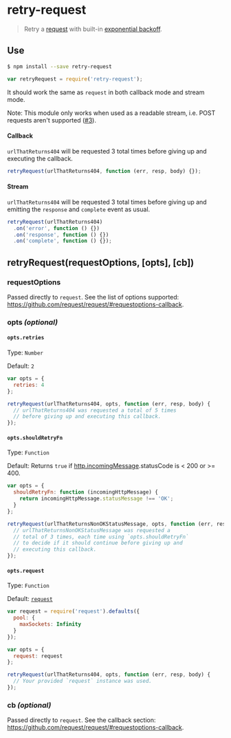 # retry-request

> Retry a [request][request] with built-in [exponential backoff](https://developers.google.com/analytics/devguides/reporting/core/v3/coreErrors#backoff).

## Use

```sh
$ npm install --save retry-request
```
```js
var retryRequest = require('retry-request');
```

It should work the same as `request` in both callback mode and stream mode.

Note: This module only works when used as a readable stream, i.e. POST requests aren't supported  ([#3](https://github.com/stephenplusplus/retry-request/issues/3)).

#### Callback

`urlThatReturns404` will be requested 3 total times before giving up and executing the callback.

```js
retryRequest(urlThatReturns404, function (err, resp, body) {});
```

#### Stream

`urlThatReturns404` will be requested 3 total times before giving up and emitting the `response` and `complete` event as usual.

```js
retryRequest(urlThatReturns404)
  .on('error', function () {})
  .on('response', function () {})
  .on('complete', function () {});
```

## retryRequest(requestOptions, [opts], [cb])

### requestOptions

Passed directly to `request`. See the list of options supported: https://github.com/request/request/#requestoptions-callback.

### opts *(optional)*

#### `opts.retries`

Type: `Number`

Default: `2`

```js
var opts = {
  retries: 4
};

retryRequest(urlThatReturns404, opts, function (err, resp, body) {
  // urlThatReturns404 was requested a total of 5 times
  // before giving up and executing this callback.
});
```

#### `opts.shouldRetryFn`

Type: `Function`

Default: Returns `true` if [http.incomingMessage](https://nodejs.org/api/http.html#http_http_incomingmessage).statusCode is < 200 or >= 400.

```js
var opts = {
  shouldRetryFn: function (incomingHttpMessage) {
    return incomingHttpMessage.statusMessage !== 'OK';
  }
};

retryRequest(urlThatReturnsNonOKStatusMessage, opts, function (err, resp, body) {
  // urlThatReturnsNonOKStatusMessage was requested a
  // total of 3 times, each time using `opts.shouldRetryFn`
  // to decide if it should continue before giving up and
  // executing this callback.
});
```

#### `opts.request`

Type: `Function`

Default: [`request`][request]

```js
var request = require('request').defaults({
  pool: {
    maxSockets: Infinity
  }
});

var opts = {
  request: request
};

retryRequest(urlThatReturns404, opts, function (err, resp, body) {
  // Your provided `request` instance was used.
});
```

### cb *(optional)*

Passed directly to `request`. See the callback section: https://github.com/request/request/#requestoptions-callback.

[request]: https://github.com/request/request
